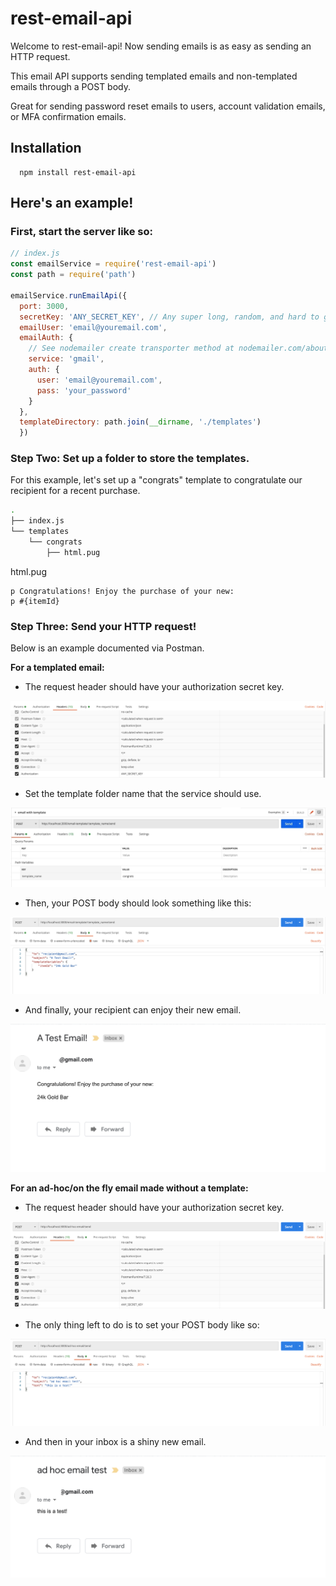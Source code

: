 # rest-email-api
Welcome to rest-email-api! Now sending emails is as easy as sending an HTTP request.

This email API supports sending templated emails and non-templated emails through a POST body.

Great for sending password reset emails to users, account validation emails, or MFA confirmation emails.

## Installation
  ```
    npm install rest-email-api
  ```

## Here's an example!

### First, start the server like so:

```js
// index.js
const emailService = require('rest-email-api')
const path = require('path')

emailService.runEmailApi({
  port: 3000,
  secretKey: 'ANY_SECRET_KEY', // Any super long, random, and hard to guess key
  emailUser: 'email@youremail.com',
  emailAuth: {
    // See nodemailer create transporter method at nodemailer.com/about/#/example for more information.
    service: 'gmail',
    auth: {
      user: 'email@youremail.com',
      pass: 'your_password'
    }
  },
  templateDirectory: path.join(__dirname, './templates')
  })
```

### Step Two: Set up a folder to store the templates.

For this example, let's set up a "congrats" template to congratulate our recipient for a recent purchase.

```sh
.
├── index.js
└── templates
    └── congrats
        ├── html.pug
```

html.pug
```
p Congratulations! Enjoy the purchase of your new:
p #{itemId}
```

### Step Three: Send your HTTP request!

Below is an example documented via Postman.

**For a templated email:**

* The request header should have your authorization secret key.

![Template Email Request Header](docs/postman_template_email_headers.png
)

* Set the template folder name that the service should use.

![Template Email Request Params](docs/postman_template_email_params.jpeg
)

* Then, your POST body should look something like this:

![Template Email Request POST body](docs/postman_template_email_post_body.png
)

* And finally, your recipient can enjoy their new email.

![Final Resulting Templated Email](docs/result_template_email.png
)

**For an ad-hoc/on the fly email made without a template:**

* The request header should have your authorization secret key.

![Ad-Hoc Email Request Header](docs/postman_adhoc_email_headers.png
)

* The only thing left to do is to set your POST body like so:

![Ad-Hoc Email Request POST body](docs/postman_adhoc_email_post_body.png
)

* And then in your inbox is a shiny new email.

![Final Resulting Ad-Hoc Email](docs/result_adhoc_email.png
)




